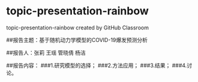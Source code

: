# topic-presentation-rainbow
topic-presentation-rainbow created by GitHub Classroom

##报告主题：基于随机动力学模型的COVID-19爆发预测分析

##报告人：张莉 王瑶 管晓倩 杨洁

##报告内容：
###1.研究模型的选择；
###2.方法应用；
###3.结果；
###4.讨论。
